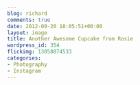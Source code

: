 ```yaml
---
blog: richard
comments: true
date: 2012-09-20 18:05:51+00:00
layout: image
title: Another Awesome Cupcake from Rosie
wordpress_id: 354
flickimg: 13058074533
categories:
- Photography
- Instagram
---
```


